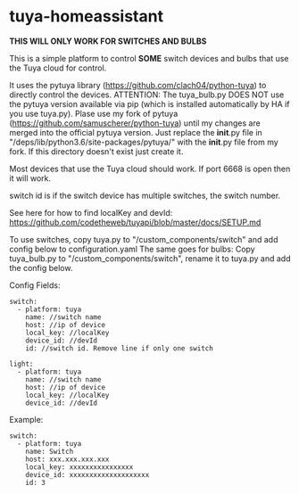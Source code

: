 # tuya-homeassistant

**THIS WILL ONLY WORK FOR SWITCHES AND BULBS**

This is a simple platform to control **SOME** switch devices and bulbs that use the Tuya cloud for control.

It uses the pytuya library (https://github.com/clach04/python-tuya) to directly control the devices. ATTENTION: The tuya_bulb.py DOES NOT use the pytuya version available via pip (which is installed automatically by HA if you use tuya.py). Plase use my fork of pytuya (https://github.com/samuscherer/python-tuya) until my changes are merged into the official pytuya version. Just replace the __init__.py file in "<home assistant config dir>/deps/lib/python3.6/site-packages/pytuya/" with the __init__.py file from my fork. If this directory doesn't exist just create it.

Most devices that use the Tuya cloud should work. If port 6668 is open then it will work.

switch id is if the switch device has multiple switches, the switch number.

See here for how to find localKey and devId: https://github.com/codetheweb/tuyapi/blob/master/docs/SETUP.md

To use switches, copy tuya.py to "<home assistant config dir>/custom_components/switch" and add config below to configuration.yaml
The same goes for bulbs: Copy tuya_bulb.py to "<home assistant config dir>/custom_components/switch", rename it to tuya.py and add the config below.

Config Fields:
```
switch:
  - platform: tuya
    name: //switch name
    host: //ip of device
    local_key: //localKey
    device_id: //devId
    id: //switch id. Remove line if only one switch
```
```
light:
  - platform: tuya
    name: //switch name
    host: //ip of device
    local_key: //localKey
    device_id: //devId
```

Example:
```
switch:
  - platform: tuya
    name: Switch
    host: xxx.xxx.xxx.xxx
    local_key: xxxxxxxxxxxxxxxx
    device_id: xxxxxxxxxxxxxxxxxxxx
    id: 3
```
